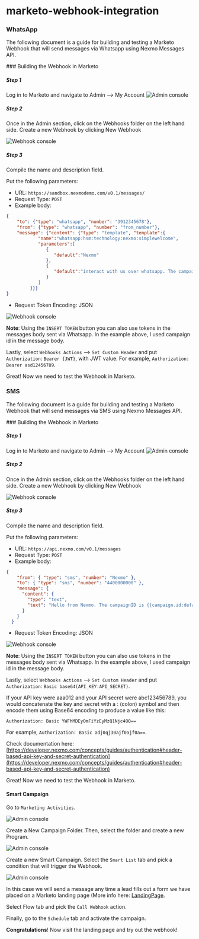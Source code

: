 # marketo-webhook-integration

### WhatsApp

The following document is a guide for building and testing a Marketo Webhook that will send
messages via Whatsapp using Nexmo Messages API.

### Building the Webhook in Marketo

##### Step 1

Log in to Marketo and navigate to Admin --> My Account
![Admin console](img/admin_console.png)

##### Step 2

Once in the Admin section, click on the Webhooks folder on the left hand side. Create a new
Webhook by clicking New Webhook

![Webhook console](img/webhooks_select.png)

##### Step 3

Compile the name and description field.

Put the following parameters:

- URL: `https://sandbox.nexmodemo.com/v0.1/messages/`
- Request Type: `POST`
- Example body: 

```json
{
	"to": {"type": "whatsapp", "number": "3912345678"},
	"from": {"type": "whatsapp", "number": "from_number"},
	"message": {"content": {"type": "template", "template":{
            "name":"whatsapp:hsm:technology:nexmo:simplewelcome",
            "parameters":[
               {
                  "default":"Nexmo"
               },
               {
                  "default":"interact with us over whatsapp. The campaignID is {{campaign.id:default=Campaign Id}}"
               }
            ]
         }}}
}

```
- Request Token Encoding: JSON

![Webhook console](img/edit_webhook.png)

**Note**: Using the `INSERT TOKEN` button you can also use tokens in the messages body sent via Whatsapp. In the example above, I used campaign id in the message body.

Lastly, select `Webhooks Actions` --> `Set Custom Header` and put `Authorization`: `Bearer {JWT}`, with JWT value. For example, `Authorization: Bearer asd12456789`.



Great! Now we need to test the Webhook in Marketo.


### SMS

The following document is a guide for building and testing a Marketo Webhook that will send
messages via SMS using Nexmo Messages API.

### Building the Webhook in Marketo

##### Step 1

Log in to Marketo and navigate to Admin --> My Account
![Admin console](img/admin_console.png)

##### Step 2

Once in the Admin section, click on the Webhooks folder on the left hand side. Create a new
Webhook by clicking New Webhook

![Webhook console](img/webhooks_select.png)

##### Step 3

Compile the name and description field.

Put the following parameters:

- URL: `https://api.nexmo.com/v0.1/messages`
- Request Type: `POST`
- Example body: 

```json
{
    "from": { "type": "sms", "number": "Nexmo" },
    "to": { "type": "sms", "number": "4400000000" },
    "message": {
      "content": {
        "type": "text",
        "text": "Hello from Nexmo. The campaignID is {{campaign.id:default=Campaign Id}}"
      }
    }
  }

```
- Request Token Encoding: JSON

![Webhook console](img/edit_webhook_sms.png)

**Note**: Using the `INSERT TOKEN` button you can also use tokens in the messages body sent via Whatsapp. In the example above, I used campaign id in the message body.

Lastly, select `Webhooks Actions` --> `Set Custom Header` and put `Authorization`: `Basic base64(API_KEY:API_SECRET)`. 

If your API key were aaa012 and your API secret were abc123456789, you would concatenate the key and secret with a : (colon) symbol and then encode them using Base64 encoding to produce a value like this:

```
Authorization: Basic YWFhMDEyOmFiYzEyMzQ1Njc4OQ==

```
For example, `Authorization: Basic adj0qj30ajf0ajf0a==`.

Check documentation here: [https://developer.nexmo.com/concepts/guides/authentication#header-based-api-key-and-secret-authentication](https://developer.nexmo.com/concepts/guides/authentication#header-based-api-key-and-secret-authentication)



Great! Now we need to test the Webhook in Marketo.


#### Smart Campaign

Go to `Marketing Activities`.

![Admin console](img/marketing_activities.png)

Create a New Campaign Folder. Then, select the folder and create a new Program.

![Admin console](img/new_program.png)

Create a new Smart Campaign. Select the `Smart List` tab and pick a condition that will trigger the Webhook. 

![Admin console](img/smart_list.png)

In this case we will send a message any time a lead fills out a form we have placed on a Marketo landing page (More info here: [LandingPage](https://docs.marketo.com/display/public/DOCS/Landing+Pages).



Select Flow tab and pick the `Call Webhook` action.


Finally, go to the `Schedule` tab and activate the campaign. 

**Congratulations**! Now visit the landing page and try out the webhook!
